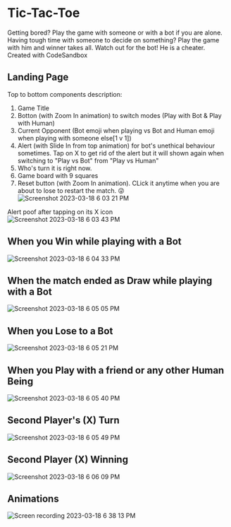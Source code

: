 # Tic-Tac-Toe
Getting bored? Play the game with someone or with a bot if you are alone. Having tough time with someone to decide on something? Play the game with him and winner takes all. Watch out for the bot! He is a cheater. 
Created with CodeSandbox

## Landing Page
Top to bottom components description:
1. Game Title
2. Botton (with Zoom In animation) to switch modes (Play with Bot & Play with Human) 
3. Current Opponent (Bot emoji when playing vs Bot and Human emoji when playing with someone else[1 v 1])
4. Alert (with Slide In from top animation) for bot's unethical behaviour sometimes. Tap on X to get rid of the alert but it will shown again when switching to "Play vs Bot" from "Play vs Human" 
5. Who's turn it is right now. 
6. Game board with 9 squares
7. Reset button (with Zoom In animation). CLick it anytime when you are about to lose to restart the match. 😜
![Screenshot 2023-03-18 6 03 21 PM](https://user-images.githubusercontent.com/96945592/226106694-e3ab7dfa-2f10-44f6-be8c-c3cad9bd4423.png)

Alert poof after tapping on its X icon <br>
![Screenshot 2023-03-18 6 03 43 PM](https://user-images.githubusercontent.com/96945592/226106687-add2a14a-be50-4862-aa8f-b640fca8ea5c.png)

## When you Win while playing with a Bot
![Screenshot 2023-03-18 6 04 33 PM](https://user-images.githubusercontent.com/96945592/226106682-644809ca-2e83-4e81-a599-5d2f53b6d636.png)

## When the match ended as Draw while playing with a Bot

![Screenshot 2023-03-18 6 05 05 PM](https://user-images.githubusercontent.com/96945592/226106679-e69d00fb-ce92-4066-8afb-27247454453d.png)

## When you Lose to a Bot
![Screenshot 2023-03-18 6 05 21 PM](https://user-images.githubusercontent.com/96945592/226106664-6a41335f-bf43-4d09-95c0-9bc55b2769be.png)

## When you Play with a friend or any other Human Being
![Screenshot 2023-03-18 6 05 40 PM](https://user-images.githubusercontent.com/96945592/226106653-cd89aa9b-0e53-460a-b5b1-182c0b2b258f.png)

## Second Player's (X) Turn
![Screenshot 2023-03-18 6 05 49 PM](https://user-images.githubusercontent.com/96945592/226106647-fee0dacc-1734-4df5-be95-6edb7eba995b.png)

## Second Player (X) Winning
![Screenshot 2023-03-18 6 06 09 PM](https://user-images.githubusercontent.com/96945592/226106639-be31e105-3a24-41d0-ab92-135ecf5ac16c.png)

## Animations
![Screen recording 2023-03-18 6 38 13 PM](https://user-images.githubusercontent.com/96945592/226108421-53e22e2c-9e22-4e8a-9955-d82c06db5016.gif)
